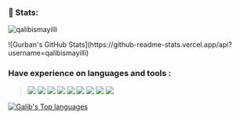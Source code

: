 <h3 align="left">💎 Stats:</h3>
<p><img align="center" src="https://github-readme-streak-stats.herokuapp.com/?user=qalibismayilli&theme=blue-green" alt="qalibismayilli" /></p>
 ![Gurban's GitHub Stats](https://github-readme-stats.vercel.app/api?username=qalibismayilli)
<p align="left">
</p>

<h3 align="left"> Have experience on languages and tools :</h3>
<blockquote>
<img src="https://img.shields.io/badge/java-%23ED8B00.svg?style=for-the-badge&logo=java&logoColor=white"> 
<img src="https://img.shields.io/badge/spring-%236DB33F.svg?style=for-the-badge&logo=spring&logoColor=white"> 
<img src="https://img.shields.io/badge/Spring_Boot-F2F4F9?style=for-the-badge&logo=spring-boot">
<img src="https://img.shields.io/badge/mysql-%2300f.svg?style=for-the-badge&logo=mysql&logoColor=white">
<img src="https://img.shields.io/badge/postgres-%23316192.svg?style=for-the-badge&logo=postgresql&logoColor=white"> 
<img src="https://img.shields.io/badge/kotlin-%237F52FF.svg?style=for-the-badge&logo=kotlin&logoColor=white"> 
<img src="https://img.shields.io/badge/Docker-2CA5E0?style=for-the-badge&logo=docker&logoColor=white"> 
<img src="https://img.shields.io/badge/Postman-FF6C37?style=for-the-badge&logo=Postman&logoColor=white"> 
<img src="https://img.shields.io/badge/rabbitmq-%23FF6600.svg?&style=for-the-badge&logo=rabbitmq&logoColor=white">


</blockquote>


[![Galib's Top languages](https://github-readme-stats.vercel.app/api/top-langs/?username=qalibismayilli&theme=blue-green)](https://github.com/anuraghazra/github-readme-stats)

